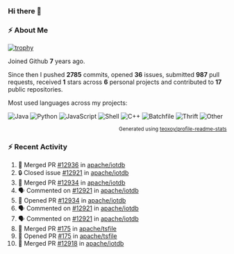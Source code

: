 ### Hi there 👋

### :zap: About Me

[![trophy](https://github-profile-trophy.vercel.app/?username=HTHou&theme=onedark)](https://github.com/ryo-ma/github-profile-trophy)
   
Joined Github **7** years ago.

Since then I pushed **2785** commits, opened **36** issues, submitted **987** pull requests, received **1** stars across **6** personal projects and contributed to **17** public repositories.

Most used languages across my projects:

![Java](https://img.shields.io/static/v1?style=flat-square&label=%E2%A0%80&color=555&labelColor=%23b07219&message=Java%EF%B8%B196.4%25)
![Python](https://img.shields.io/static/v1?style=flat-square&label=%E2%A0%80&color=555&labelColor=%233572A5&message=Python%EF%B8%B10.8%25)
![JavaScript](https://img.shields.io/static/v1?style=flat-square&label=%E2%A0%80&color=555&labelColor=%23f1e05a&message=JavaScript%EF%B8%B10.6%25)
![Shell](https://img.shields.io/static/v1?style=flat-square&label=%E2%A0%80&color=555&labelColor=%2389e051&message=Shell%EF%B8%B10.4%25)
![C++](https://img.shields.io/static/v1?style=flat-square&label=%E2%A0%80&color=555&labelColor=%23f34b7d&message=C%2B%2B%EF%B8%B10.4%25)
![Batchfile](https://img.shields.io/static/v1?style=flat-square&label=%E2%A0%80&color=555&labelColor=%23C1F12E&message=Batchfile%EF%B8%B10.3%25)
![Thrift](https://img.shields.io/static/v1?style=flat-square&label=%E2%A0%80&color=555&labelColor=%23D12127&message=Thrift%EF%B8%B10.2%25)
![Other](https://img.shields.io/static/v1?style=flat-square&label=%E2%A0%80&color=555&labelColor=%23ededed&message=Other%EF%B8%B10.4%25)

<p align="right"><sub>Generated using <a href="https://github.com/marketplace/actions/profile-readme-stats">teoxoy/profile-readme-stats</a></sub></p>


<!--![](https://github.com/HTHou/HTHou/blob/output/github-contribution-grid-snake.svg)-->

<!--![Haonan Hou's github stats](https://github-readme-stats.vercel.app/api?username=HTHou&count_private=true&show_icons=true&theme=onedark)-->

<!--![Haonan Hou's wakatime stats](https://github-readme-stats.vercel.app/api/wakatime?username=HTHou&layout=compact&theme=onedark)-->

<!--![Top Langs](https://github-readme-stats.vercel.app/api/top-langs/?username=HTHou&theme=onedark&layout=compact)-->

### :zap: Recent Activity
<!--START_SECTION:activity-->
1. 🎉 Merged PR [#12936](https://github.com/apache/iotdb/pull/12936) in [apache/iotdb](https://github.com/apache/iotdb)
2. 🔒 Closed issue [#12921](https://github.com/apache/iotdb/issues/12921) in [apache/iotdb](https://github.com/apache/iotdb)
3. 🎉 Merged PR [#12934](https://github.com/apache/iotdb/pull/12934) in [apache/iotdb](https://github.com/apache/iotdb)
4. 🗣 Commented on [#12921](https://github.com/apache/iotdb/issues/12921#issuecomment-2229874962) in [apache/iotdb](https://github.com/apache/iotdb)
5. 💪 Opened PR [#12934](https://github.com/apache/iotdb/pull/12934) in [apache/iotdb](https://github.com/apache/iotdb)
6. 🗣 Commented on [#12921](https://github.com/apache/iotdb/issues/12921#issuecomment-2227582863) in [apache/iotdb](https://github.com/apache/iotdb)
7. 🗣 Commented on [#12921](https://github.com/apache/iotdb/issues/12921#issuecomment-2227582741) in [apache/iotdb](https://github.com/apache/iotdb)
8. 🎉 Merged PR [#175](https://github.com/apache/tsfile/pull/175) in [apache/tsfile](https://github.com/apache/tsfile)
9. 💪 Opened PR [#175](https://github.com/apache/tsfile/pull/175) in [apache/tsfile](https://github.com/apache/tsfile)
10. 🎉 Merged PR [#12918](https://github.com/apache/iotdb/pull/12918) in [apache/iotdb](https://github.com/apache/iotdb)
<!--END_SECTION:activity-->

<!--
**HTHou/HTHou** is a ✨ _special_ ✨ repository because its `README.md` (this file) appears on your GitHub profile.

Here are some ideas to get you started:

- 🔭 I’m currently working on ...
- 🌱 I’m currently learning ...
- 👯 I’m looking to collaborate on ...
- 🤔 I’m looking for help with ...
- 💬 Ask me about ...
- 📫 How to reach me: ...
- 😄 Pronouns: ...
- ⚡ Fun fact: ...
-->
